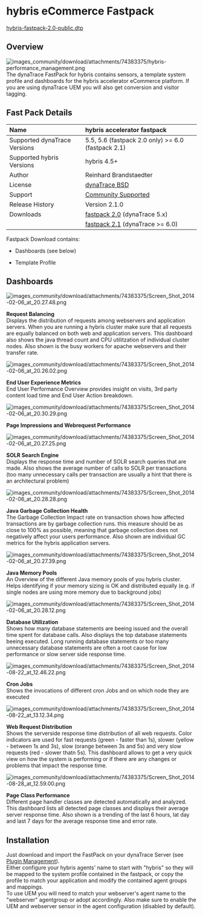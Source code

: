 # hybris eCommerce Fastpack

[hybris-fastpack-2.0-public.dtp](attachments_156631071_4_hybris-fastpack-2.0-public.dtp)

## Overview

![images_community/download/attachments/74383375/hybris-performance_management.png](images_community/download/attachments/74383375/hybris-performance_management.png) The dynaTrace FastPack for hybris
contains sensors, a template system profile and dashboards for the hybris accelerator eCommerce platform. If you are using dynaTrace UEM you will also get conversion and visitor tagging.

## Fast Pack Details

| Name | hybris accelerator fastpack
| :--- | :--
| Supported dynaTrace Versions | 5.5, 5.6 (fastpack 2.0 only) >= 6.0 (fastpack 2.1) 
| Supported hybris Versions | hybris 4.5+ 
|Author|Reinhard Brandstaedter
|License |[dynaTrace BSD](dynaTraceBSD.txt)
|Support|[Community Supported ](https://community.compuwareapm.com/community/display/DL/Support+Levels#SupportLevels-Community)
| Release History | Version 2.1.0 
| Downloads | [fastpack 2.0](hybris-fastpack-2.0-public.dtp) (dynaTrace 5.x)  
| | [fastpack 2.1](hybris-fastpack-2.1.dtp) (dynaTrace >= 6.0)

Fastpack Download contains:

  * Dashboards (see below) 

  * Template Profile 

## Dashboards

![images_community/download/attachments/74383375/Screen_Shot_2014-02-06_at_20.27.48.png](images_community/download/attachments/74383375/Screen_Shot_2014-02-06_at_20.27.48.png)

**Request Balancing**  
Displays the distribution of requests among webservers and application servers. When you are running a hybris cluster make sure that all requests are equally balanced on both web and application
servers. This dashboard also shows the java thread count and CPU utilitzation of individual cluster nodes. Also shown is the busy workers for apache webservers and their transfer rate.

![images_community/download/attachments/74383375/Screen_Shot_2014-02-06_at_20.26.02.png](images_community/download/attachments/74383375/Screen_Shot_2014-02-06_at_20.26.02.png)

**End User Experience Metrics**  
End User Performance Overview provides insight on visits, 3rd party content load time and End User Action breakdown.

![images_community/download/attachments/74383375/Screen_Shot_2014-02-06_at_20.30.29.png](images_community/download/attachments/74383375/Screen_Shot_2014-02-06_at_20.30.29.png)

**Page Impressions and Webrequest Performance**

![images_community/download/attachments/74383375/Screen_Shot_2014-02-06_at_20.27.25.png](images_community/download/attachments/74383375/Screen_Shot_2014-02-06_at_20.27.25.png)

**SOLR Search Engine**  
Displays the response time and number of SOLR search queries that are made. Also shows the average number of calls to SOLR per transactions (too many unnecessary calls per transaction are usually a
hint that there is an architectural problem)

![images_community/download/attachments/74383375/Screen_Shot_2014-02-06_at_20.28.28.png](images_community/download/attachments/74383375/Screen_Shot_2014-02-06_at_20.28.28.png)

**Java Garbage Collection Health**  
The Garbage Collection Impact rate on transaction shows how affected transactions are by garbage collection runs. this measure should be as close to 100% as possible, meaning that garbage collection
does not negatively affect your users performance. Also shown are individual GC metrics for the hybris application servers.

![images_community/download/attachments/74383375/Screen_Shot_2014-02-06_at_20.27.39.png](images_community/download/attachments/74383375/Screen_Shot_2014-02-06_at_20.27.39.png)

**Java Memory Pools**  
An Overview of the different Java memory pools of you hybris cluster. Helps identifying if your memory sizing is OK and distributed equally (e.g. if single nodes are using more memory due to
background jobs)

![images_community/download/attachments/74383375/Screen_Shot_2014-02-06_at_20.28.12.png](images_community/download/attachments/74383375/Screen_Shot_2014-02-06_at_20.28.12.png)

**Database Utilization**  
Shows how many database statements are beeing issued and the overall time spent for database calls. Also displays the top database statements beeing executed. Long running database statements or too
many unnecessary database statements are often a root cause for low performance or slow server side response time.

![images_community/download/attachments/74383375/Screen_Shot_2014-08-22_at_12.46.22.png](images_community/download/attachments/74383375/Screen_Shot_2014-08-22_at_12.46.22.png)

**Cron Jobs**  
Shows the invocations of different cron Jobs and on which node they are executed

![images_community/download/attachments/74383375/Screen_Shot_2014-08-22_at_13.12.34.png](images_community/download/attachments/74383375/Screen_Shot_2014-08-22_at_13.12.34.png)

**Web Request Distribution**  
Shows the serverside response time distribution of all web requests. Color indicators are used for fast requests (green - faster than 1s), slower (yellow - between 1s and 3s), slow (orange between 3s
and 5s) and very slow requests (red - slower thatn 5s). This dashboard allows to get a very quick view on how the system is performing or if there are any changes or problems that impact the response
time.

![images_community/download/attachments/74383375/Screen_Shot_2014-08-28_at_12.59.00.png](images_community/download/attachments/74383375/Screen_Shot_2014-08-28_at_12.59.00.png)

**Page Class Performance**  
Different page handler classes are detected automatically and analyzed. This dashboard lists all detected page classes and displays their average server response time. Also shown is a trending of the
last 6 hours, lat day and last 7 days for the average response time and error rate.

## Installation

Just download and import the FastPack on your dynaTrace Server (see [Plugin Management](https://community/display/DOCDT40/Plugin+Management)).  
Either configure your hybris agents' name to start with "hybris" so they will be mapped to the system profile contained in the fastpack, or copy the profile to match your application and modify the
contained agent groups and mappings.  
To use UEM you will need to match your webserver's agent name to the "webserver" agentgroup or adopt accordingly. Also make sure to enable the UEM and webserver sensor in the agent configuration
(disabled by default).


